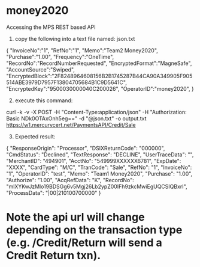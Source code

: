 money2020
=========
Accessing the MPS REST based API

1.  copy the following into a text file named:  json.txt

{
"InvoiceNo":"1",
"RefNo":"1",
"Memo":"Team2 Money2020",
"Purchase":"1.00",
"Frequency":"OneTime",
"RecordNo":"RecordNumberRequested",
"EncryptedFormat":"MagneSafe",
"AccountSource":"Swiped",
"EncryptedBlock":"2F8248964608156B2B1745287B44CA90A349905F905514ABE3979D7957F13804705684B1C9D5641C",
"EncryptedKey":"9500030000040C200026",
"OperatorID":"money2020",
}

2. execute this command:

curl -k -v -X POST -H "Content-Type:application/json" -H "Authorization: Basic NDk0OTAxOnh5eg==" -d "@json.txt" -o output.txt https://w1.mercurycert.net/PaymentsAPI/Credit/Sale

3. Expected result:

{
  "ResponseOrigin": "Processor",
  "DSIXReturnCode": "000000",
  "CmdStatus": "Declined",
  "TextResponse": "DECLINE",
  "UserTraceData": "",
  "MerchantID": "494901",
  "AcctNo": "549999XXXXXX6781",
  "ExpDate": "XXXX",
  "CardType": "M/C",
  "TranCode": "Sale",
  "RefNo": "1",
  "InvoiceNo": "1",
  "OperatorID": "test",
  "Memo": "Team1 Money2020",
  "Purchase": "1.00",
  "Authorize": "1.00",
  "AcqRefData": "K",
  "RecordNo": "mlXYKwJzMlo19BDSGg6v5Mgj26Lb2ypZ00IFh9zkcMwiEgUQCSIQBxrI",
  "ProcessData": "|00|210100700000"
}

# Note the api url will change depending on the transaction type (e.g. /Credit/Return will send a Credit Return txn).
